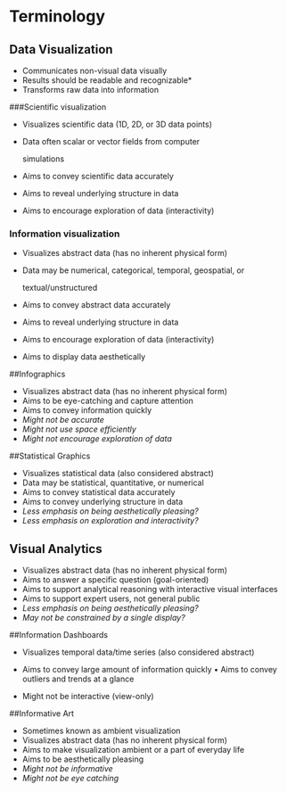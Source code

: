 # Terminology

## Data Visualization 

- Communicates non-visual data visually
- Results should be readable and recognizable* 
- Transforms raw data into information 

###Scientific visualization

- Visualizes scientific data (1D, 2D, or 3D data points) 

- Data often scalar or vector fields from computer 

  simulations 

- Aims to convey scientific data accurately 

- Aims to reveal underlying structure in data 

- Aims to encourage exploration of data (interactivity) 

### Information visualization 

- Visualizes abstract data (has no inherent physical form) 

- Data may be numerical, categorical, temporal, geospatial, or 

  textual/unstructured 

- Aims to convey abstract data accurately 

- Aims to reveal underlying structure in data 

- Aims to encourage exploration of data (interactivity) 

- Aims to display data aesthetically 

##Infographics 

- Visualizes abstract data (has no inherent physical form) 
- Aims to be eye-catching and capture attention 
- Aims to convey information quickly 
- *Might not be accurate* 
- *Might not use space efficiently* 
- *Might not encourage exploration of data* 

##Statistical Graphics 

- Visualizes statistical data (also considered abstract) 
- Data may be statistical, quantitative, or numerical 
- Aims to convey statistical data accurately 
- Aims to convey underlying structure in data 
- *Less emphasis on being aesthetically pleasing?* 
- *Less emphasis on exploration and interactivity?* 

## Visual Analytics 

- Visualizes abstract data (has no inherent physical form) 
- Aims to answer a specific question (goal-oriented) 
- Aims to support analytical reasoning with interactive visual interfaces 
- Aims to support expert users, not general public 
- *Less emphasis on being aesthetically pleasing?* 
- *May not be constrained by a single display?* 

##Information Dashboards 

* Visualizes temporal data/time series (also considered abstract) 

* Aims to convey large amount of information quickly • Aims to convey outliers and trends at a glance
* Might not be interactive (view-only)

##Informative Art

- Sometimes known as ambient visualization 
- Visualizes abstract data (has no inherent physical form) 
- Aims to make visualization ambient or a part of everyday life 
- Aims to be aesthetically pleasing 
- *Might not be informative* 
- *Might not be eye catching* 